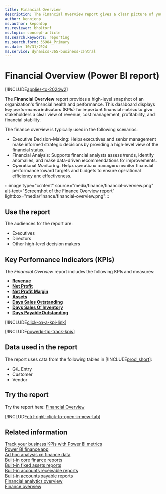 ```yaml
---
title: Financial Overview
description: The Financial Overview report gives a clear picture of your organization's finance activities.
author: kennienp
ms.author: kepontop
ms.reviewer: bholtorf
ms.topic: concept-article
ms.search.keywords: reporting
ms.search.form: 36984_Primary
ms.date: 10/31/2024
ms.service: dynamics-365-business-central
---
```


# Financial Overview (Power BI report)

[!INCLUDE[applies-to-2024w2](includes/applies-to-2024w2.md)]

The **Financial Overview** report provides a high-level snapshot of an organization's financial health and performance. This dashboard displays key performance indicators (KPIs) for important financial metrics to give stakeholders a clear view of revenue, cost management, profitability, and financial stability.

The finance overview is typically used in the following scenarios:

- Executive Decision-Making: Helps executives and senior management make informed strategic decisions by providing a high-level view of the financial status.
- Financial Analysis: Supports financial analysts assess trends, identify anomalies, and make data-driven recommendations for improvements.
- Operational Monitoring: Helps operations managers monitor financial performance toward targets and budgets to ensure operational efficiency and effectiveness.

:::image type="content" source="media/finance/financial-overview.png" alt-text="Screenshot of the Finance Overview report" lightbox="media/finance/financial-overview.png":::

## Use the report

The audiences for the report are:

- Executives
- Directors
- Other high-level decision makers


## Key Performance Indicators (KPIs)

The *Financial Overview* report includes the following KPIs and measures: 

- [**Revenue**](finance-powerbi-kpis.md#revenue)
- [**Net Profit**](finance-powerbi-kpis.md#net-profit)
- [**Net Profit Margin**](finance-powerbi-kpis.md#net-profit-margin)
- [**Assets**](finance-powerbi-kpis.md#assets)
- [**Days Sales Outstanding**](finance-powerbi-kpis.md#days-sales-outstanding---dso)
- [**Days Sales Of Inventory**](finance-powerbi-kpis.md#days-sales-of-inventory---dsi)
- [**Days Payable Outstanding**](finance-powerbi-kpis.md#days-payable-outstanding---dpo)

[!INCLUDE[click-on-a-kpi-link](includes/click-on-a-kpi-link.md)] 

[!INCLUDE[powerbi-tip-track-kpis](includes/powerbi-tip-track-kpis.md)]

## Data used in the report

The report uses data from the following tables in [!INCLUDE[prod_short](includes/prod_short.md)]:

- G/L Entry
- Customer
- Vendor

## Try the report

Try the report here: [Financial Overview](https://businesscentral.dynamics.com?page=36984)

[!INCLUDE[ctrl-right-click-to-open-in-new-tab](includes/ctrl-right-click-to-open-in-new-tab.md)]

## Related information

[Track your business KPIs with Power BI metrics](track-kpis-with-power-bi-metrics.md)  
[Power BI finance app](finance-powerbi-app.md)  
[Ad hoc analysis on finance data](ad-hoc-analysis-finance.md)  
[Built-in core finance reports](finance-reports.md)  
[Built-in fixed assets reports](fa-reports.md)  
[Built-in accounts receivable reports](receivables-reports.md)  
[Built-in accounts payable reports](payables-reports.md)  
[Financial analytics overview](bi.md)  
[Finance overview](finance.md)
